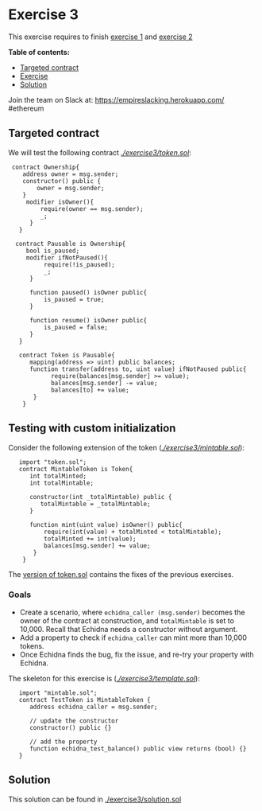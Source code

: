 # Exercise 3

This exercise requires to finish [exercise 1](./Exercise-1.md) and [exercise 2](./Exercise-2.md)

**Table of contents:**

- [Targeted contract](#targeted-contract)
- [Exercise](#testing-with-custom-initialization)
- [Solution](#solution)

Join the team on Slack at: https://empireslacking.herokuapp.com/ #ethereum

## Targeted contract
  
We will test the following contract *[./exercise3/token.sol](./exercise3/token.sol)*:

```Solidity
 contract Ownership{
    address owner = msg.sender;
    constructor() public {
        owner = msg.sender;
    }
     modifier isOwner(){
         require(owner == msg.sender);
         _;
      }
   }

  contract Pausable is Ownership{
     bool is_paused;
     modifier ifNotPaused(){
          require(!is_paused);
          _;
      }

      function paused() isOwner public{
          is_paused = true;
      }

      function resume() isOwner public{
          is_paused = false;
      }
   }

   contract Token is Pausable{
      mapping(address => uint) public balances;
      function transfer(address to, uint value) ifNotPaused public{
            require(balances[msg.sender] >= value);
            balances[msg.sender] -= value;
            balances[to] += value;
       }
    }

```

## Testing with custom initialization

Consider the following extension of the token (*[./exercise3/mintable.sol](./exercise3/mintable.sol)*):

```Solidity
   import "token.sol";
   contract MintableToken is Token{
      int totalMinted;
      int totalMintable;

      constructor(int _totalMintable) public {
         totalMintable = _totalMintable;
      }

      function mint(uint value) isOwner() public{
          require(int(value) + totalMinted < totalMintable);
          totalMinted += int(value);
          balances[msg.sender] += value;
       }
    }
```

The [version of token.sol](./exercise3/token.sol#L1) contains the fixes of the previous exercises.

### Goals

- Create a scenario, where `echidna_caller (msg.sender)` becomes the owner of the contract at construction, and `totalMintable` is set to 10,000. Recall that Echidna needs a constructor without argument.
- Add a property to check if `echidna_caller` can mint more than 10,000 tokens.
- Once Echidna finds the bug, fix the issue, and re-try your property with Echidna.

The skeleton for this exercise is (*[./exercise3/template.sol](./exercise3/template.sol)*):

```Solidity
   import "mintable.sol";
   contract TestToken is MintableToken {
      address echidna_caller = msg.sender;

      // update the constructor
      constructor() public {}

      // add the property
      function echidna_test_balance() public view returns (bool) {}
   }
```

## Solution

 This solution can be found in [./exercise3/solution.sol](./exercise3/solution.sol)
